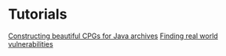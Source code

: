 Tutorials
=========

[Constructing beautiful CPGs for Java archives](beautifulcpgs.md)
[Finding real world vulnerabilities](CVE-2018–19859.md)
